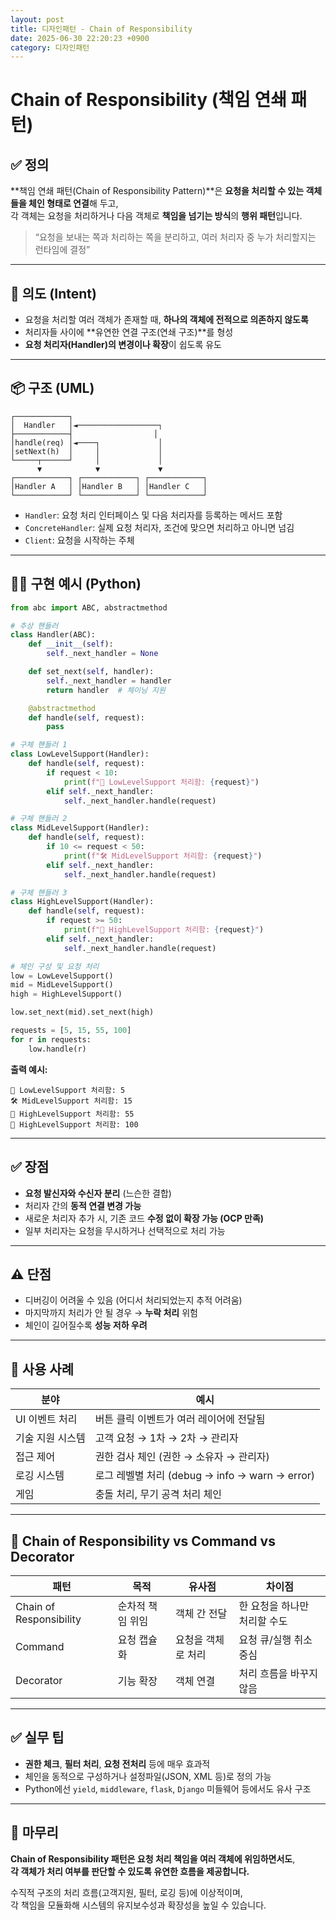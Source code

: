 ```yaml
---
layout: post
title: 디자인패턴 - Chain of Responsibility
date: 2025-06-30 22:20:23 +0900
category: 디자인패턴
---
```

# Chain of Responsibility (책임 연쇄 패턴)

## ✅ 정의

**책임 연쇄 패턴(Chain of Responsibility Pattern)**은 **요청을 처리할 수 있는 객체들을 체인 형태로 연결**해 두고,  
각 객체는 요청을 처리하거나 다음 객체로 **책임을 넘기는 방식**의 **행위 패턴**입니다.

> “요청을 보내는 쪽과 처리하는 쪽을 분리하고, 여러 처리자 중 누가 처리할지는 런타임에 결정”

---

## 🎯 의도 (Intent)

- 요청을 처리할 여러 객체가 존재할 때, **하나의 객체에 전적으로 의존하지 않도록**
- 처리자들 사이에 **유연한 연결 구조(연쇄 구조)**를 형성
- **요청 처리자(Handler)의 변경이나 확장**이 쉽도록 유도

---

## 📦 구조 (UML)

```
┌────────────┐
│  Handler   │◄──────────────────┐
├────────────┤                  │
│handle(req) │◄────┐             │
│setNext(h)  │     │             │
└─────┬──────┘     │             │
      ▼            ▼             ▼
┌────────────┐ ┌────────────┐ ┌────────────┐
│Handler A   │ │Handler B   │ │Handler C   │
└────────────┘ └────────────┘ └────────────┘
```

- `Handler`: 요청 처리 인터페이스 및 다음 처리자를 등록하는 메서드 포함
- `ConcreteHandler`: 실제 요청 처리자, 조건에 맞으면 처리하고 아니면 넘김
- `Client`: 요청을 시작하는 주체

---

## 🧑‍💻 구현 예시 (Python)

```python
from abc import ABC, abstractmethod

# 추상 핸들러
class Handler(ABC):
    def __init__(self):
        self._next_handler = None

    def set_next(self, handler):
        self._next_handler = handler
        return handler  # 체이닝 지원

    @abstractmethod
    def handle(self, request):
        pass

# 구체 핸들러 1
class LowLevelSupport(Handler):
    def handle(self, request):
        if request < 10:
            print(f"🔧 LowLevelSupport 처리함: {request}")
        elif self._next_handler:
            self._next_handler.handle(request)

# 구체 핸들러 2
class MidLevelSupport(Handler):
    def handle(self, request):
        if 10 <= request < 50:
            print(f"🛠️ MidLevelSupport 처리함: {request}")
        elif self._next_handler:
            self._next_handler.handle(request)

# 구체 핸들러 3
class HighLevelSupport(Handler):
    def handle(self, request):
        if request >= 50:
            print(f"🚨 HighLevelSupport 처리함: {request}")
        elif self._next_handler:
            self._next_handler.handle(request)

# 체인 구성 및 요청 처리
low = LowLevelSupport()
mid = MidLevelSupport()
high = HighLevelSupport()

low.set_next(mid).set_next(high)

requests = [5, 15, 55, 100]
for r in requests:
    low.handle(r)
```

**출력 예시:**
```
🔧 LowLevelSupport 처리함: 5
🛠️ MidLevelSupport 처리함: 15
🚨 HighLevelSupport 처리함: 55
🚨 HighLevelSupport 처리함: 100
```

---

## ✅ 장점

- **요청 발신자와 수신자 분리** (느슨한 결합)
- 처리자 간의 **동적 연결 변경 가능**
- 새로운 처리자 추가 시, 기존 코드 **수정 없이 확장 가능 (OCP 만족)**
- 일부 처리자는 요청을 무시하거나 선택적으로 처리 가능

---

## ⚠️ 단점

- 디버깅이 어려울 수 있음 (어디서 처리되었는지 추적 어려움)
- 마지막까지 처리가 안 될 경우 → **누락 처리** 위험
- 체인이 길어질수록 **성능 저하 우려**

---

## 📌 사용 사례

| 분야 | 예시 |
|------|------|
| UI 이벤트 처리 | 버튼 클릭 이벤트가 여러 레이어에 전달됨 |
| 기술 지원 시스템 | 고객 요청 → 1차 → 2차 → 관리자 |
| 접근 제어 | 권한 검사 체인 (권한 → 소유자 → 관리자) |
| 로깅 시스템 | 로그 레벨별 처리 (debug → info → warn → error) |
| 게임 | 충돌 처리, 무기 공격 처리 체인 |

---

## 🧠 Chain of Responsibility vs Command vs Decorator

| 패턴 | 목적 | 유사점 | 차이점 |
|------|------|--------|--------|
| Chain of Responsibility | 순차적 책임 위임 | 객체 간 전달 | 한 요청을 하나만 처리할 수도 |
| Command | 요청 캡슐화 | 요청을 객체로 처리 | 요청 큐/실행 취소 중심 |
| Decorator | 기능 확장 | 객체 연결 | 처리 흐름을 바꾸지 않음 |

---

## ✅ 실무 팁

- **권한 체크**, **필터 처리**, **요청 전처리** 등에 매우 효과적
- 체인을 동적으로 구성하거나 설정파일(JSON, XML 등)로 정의 가능
- Python에선 `yield`, `middleware`, `flask`, `Django` 미들웨어 등에서도 유사 구조

---

## 🧠 마무리

**Chain of Responsibility 패턴은 요청 처리 책임을 여러 객체에 위임하면서도**,  
**각 객체가 처리 여부를 판단할 수 있도록 유연한 흐름을 제공합니다.**

수직적 구조의 처리 흐름(고객지원, 필터, 로깅 등)에 이상적이며,  
각 책임을 모듈화해 시스템의 유지보수성과 확장성을 높일 수 있습니다.
